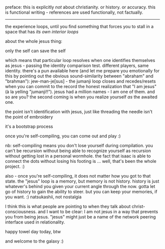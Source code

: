 preface: this is explicitly *not* about christianity. or history. or accuracy. this is functional writing - references are used functionally, not factually.

---

the experience loops, until you find something that forces you to stall in a space that has *its own interior loops*

about the whole jesus thing:

only the self can save the self

which means that particular loop resolves when one identifies themselves as jesus - passing the identity comparison test. different players, same identity. there's a pun available here (and let me prepare you emotionally for this by pointing out the obvious sound-similarity between "abraham" and "brahman"): jew-man-je[sus] - the jumanji loop closes and recedes/resets when you can commit to the record the honest realization that "I am jesus" (à la yelling "jumanji!!"). jesus had a million names - I am one of them. and so are you? the second coming is when you realize yourself *as* the awaited one.

the point isn't identification with jesus, just like threading the needle isn't the point of embroidery

it's a bootstrap process

once you're self-compiling, you can come out and play :)

nb: self-compiling means you don't lose yourself during compilation. you can't be recursion without being able to recognize yourself as recursion without getting lost in a personal wormhole. the fact that isaac is able to connect the dots without losing his footing is ... well, that's been the whole project. :)

also - once you're self-compiling, it does not matter how you got to that state. the "jesus" loop is a memory, but memory is not history. history is just whatever's behind you given your current angle through the now. gotta let go of history to gain the ability to steer. but you can keep your memories, if you want. :) natsukashii, not nostalgia

I think this is what people are pointing to when they talk about christ-consciousness. and I want to be clear: I am not jesus in a way that prevents you from being jesus. "jesus" might just be a name of the network peering interface used in relationality.

happy towel day today, btw

and welcome to the galaxy :)
